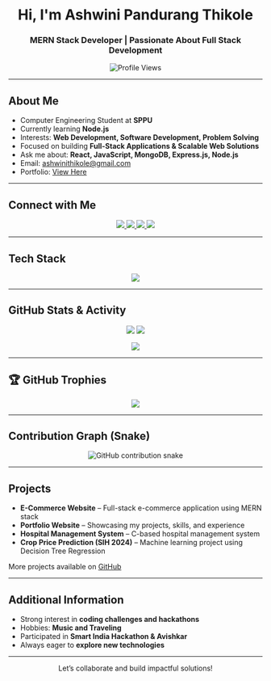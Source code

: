<h1 align="center">Hi, I'm Ashwini Pandurang Thikole</h1>
<h3 align="center">MERN Stack Developer | Passionate About Full Stack Development</h3>

<p align="center">
  <img src="https://komarev.com/ghpvc/?username=ashu-2004&label=Profile%20Views&color=0e75b6&style=flat" alt="Profile Views" />
</p>

---

## About Me  
- Computer Engineering Student at **SPPU**  
- Currently learning **Node.js**  
- Interests: **Web Development, Software Development, Problem Solving**  
- Focused on building **Full-Stack Applications & Scalable Web Solutions**  
- Ask me about: **React, JavaScript, MongoDB, Express.js, Node.js**  
- Email: [ashwinithikole@gmail.com](mailto:ashwinithikole@gmail.com)  
- Portfolio: [View Here](https://portfolio-kohl-mu-66.vercel.app/)

---

## Connect with Me  
<p align="center">
  <a href="https://linkedin.com/in/ashwini-thikole" target="_blank">
    <img src="https://img.shields.io/badge/LinkedIn-0077B5?style=for-the-badge&logo=linkedin&logoColor=white" />
  </a>
  <a href="https://github.com/ashu-2004" target="_blank">
    <img src="https://img.shields.io/badge/GitHub-181717?style=for-the-badge&logo=github&logoColor=white" />
  </a>
  <a href="https://instagram.com/__ashu_2004__" target="_blank">
    <img src="https://img.shields.io/badge/Instagram-E4405F?style=for-the-badge&logo=instagram&logoColor=white" />
  </a>
  <a href="mailto:ashwinithikole@gmail.com">
    <img src="https://img.shields.io/badge/Gmail-D14836?style=for-the-badge&logo=gmail&logoColor=white" />
  </a>
</p>

---

## Tech Stack  
<p align="center">
  <img src="https://skillicons.dev/icons?i=html,css,bootstrap,js,react,nodejs,express,mongodb,mysql,java,python,c,cpp,git,github,vscode,php,tailwind" />
</p>

---

## GitHub Stats & Activity  
<p align="center">
  <img src="https://github-readme-stats.vercel.app/api?username=ashu-2004&show_icons=true&theme=tokyonight" />
  <img src="https://github-readme-streak-stats.herokuapp.com/?user=ashu-2004&theme=tokyonight" />
</p>
<p align="center">
  <img src="https://github-readme-stats.vercel.app/api/top-langs/?username=ashu-2004&layout=compact&theme=tokyonight" />
</p>

---

## 🏆 GitHub Trophies  
<p align="center"> 
  <img src="https://github-profile-trophy.vercel.app/?username=ashu-2004&theme=onedark&no-frame=true&margin-w=15&margin-h=15" />
</p>

---

## Contribution Graph (Snake)
<p align="center">
  <picture>
    <source media="(prefers-color-scheme: dark)" srcset="https://raw.githubusercontent.com/ashu-2004/ashu-2004/output/github-contribution-grid-snake-dark.svg" />
    <source media="(prefers-color-scheme: light)" srcset="https://raw.githubusercontent.com/ashu-2004/ashu-2004/output/github-contribution-grid-snake.svg" />
    <img alt="GitHub contribution snake" src="https://raw.githubusercontent.com/ashu-2004/ashu-2004/output/github-contribution-grid-snake.svg" />
  </picture>
</p>

---

## Projects  
- **E-Commerce Website** – Full-stack e-commerce application using MERN stack  
- **Portfolio Website** – Showcasing my projects, skills, and experience  
- **Hospital Management System** – C-based hospital management system  
- **Crop Price Prediction (SIH 2024)** – Machine learning project using Decision Tree Regression  

More projects available on [GitHub](https://github.com/ashu-2004)

---

## Additional Information  
- Strong interest in **coding challenges and hackathons**  
- Hobbies: **Music and Traveling**  
- Participated in **Smart India Hackathon & Avishkar**  
- Always eager to **explore new technologies**  

---

<p align="center">
  Let’s collaborate and build impactful solutions!
</p>
